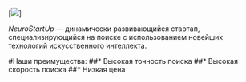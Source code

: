[![](https://netology-code.github.io/git-homeworks/introduction/assets/logo.png)]

*NeuroStartUp* — динамически развивающийся стартап, специализирующийся на поиске с использованием 
 новейших технологий искусственного интеллекта.

#Наши преимущества:
##* Высокая точность поиска
##* Высокая скорость поиска
##* Низкая цена